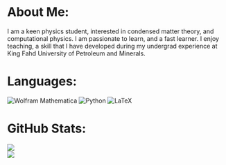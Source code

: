 # About Me:
I am a keen physics student, interested in condensed matter theory, and computational physics. I am passionate to learn, and a fast learner. I enjoy teaching, a skill that I have developed during my undergrad experience at King Fahd University of Petroleum and Minerals.

# Languages:
![Wolfram Mathematica](https://img.shields.io/static/v1?style=for-the-badge&message=Wolfram+Mathematica&color=DD1100&logo=Wolfram+Mathematica&logoColor=FFFFFF&label=) ![Python](https://img.shields.io/static/v1?style=for-the-badge&message=Python&color=3776AB&logo=Python&logoColor=FFFFFF&label=) ![LaTeX](https://img.shields.io/static/v1?style=for-the-badge&message=LaTeX&color=008080&logo=LaTeX&logoColor=FFFFFF&label=)

# GitHub Stats:
![](https://github-readme-stats.vercel.app/api?username=ibralyousef&theme=dark&hide_border=false&include_all_commits=true&count_private=true&hide_rank=true)<br/>
![](https://github-readme-streak-stats.herokuapp.com/?user=ibralyousef&theme=dark&hide_border=false)<br/>
